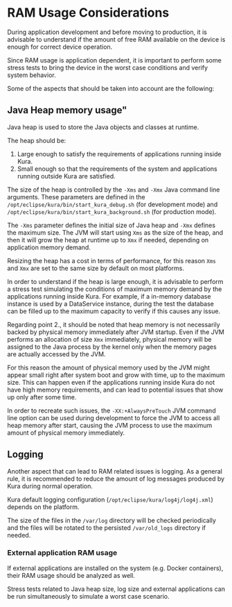 # RAM Usage Considerations

During application development and before moving to production, it is advisable to understand if the amount of free RAM available on the device is enough for correct device operation.

Since RAM usage is application dependent, it is important to perform some stress tests to bring the device in the worst case conditions and verify system behavior.

Some of the aspects that should be taken into account are the following:

## Java Heap memory usage"

Java heap is used to store the Java objects and classes at runtime.

The heap should be:

  1. Large enough to satisfy the requirements of applications running inside Kura.
  2. Small enough so that the requirements of the system and applications running outside Kura are satisfied.

The size of the heap is controlled by the `-Xms` and `-Xmx` Java command line arguments. These parameters are defined in the `/opt/eclipse/kura/bin/start_kura_debug.sh` (for development mode) and `/opt/eclipse/kura/bin/start_kura_background.sh` (for production mode).


The `-Xms` parameter defines the initial size of Java heap and `-Xmx` defines the maximum size. The JVM will start using `Xms` as the size of the heap, and then it will grow the heap at runtime up to `Xmx` if needed, depending on application memory demand. 

Resizing the heap has a cost in terms of performance, for this reason `Xms` and `Xmx` are set to the same size by default on most platforms.

In order to understand if the heap is large enough, it is advisable to perform a stress test simulating the conditions of maximum memory demand by the applications running inside Kura.
For example, if a in-memory database instance is used by a DataService instance, during the test the database can be filled up to the maximum capacity to verify if this causes any issue.

Regarding point 2., it should be noted that heap memory is not necessarily backed by physical memory immediately after JVM startup. Even if the JVM performs an allocation of size `Xmx` immediately, physical memory will be assigned to the Java process by the kernel only when the memory pages are actually accessed by the JVM.

For this reason the amount of physical memory used by the JVM might appear small right after system boot and grow with time, up to the maximum size. This can happen even if the applications running inside Kura do not have high memory requirements, and can lead to potential issues that show up only after some time.

In order to recreate such issues, the `-XX:+AlwaysPreTouch` JVM command line option can be used during development to force the JVM to access all heap memory after start, causing the JVM process to use the maximum amount of physical memory immediately.

## Logging

Another aspect that can lead to RAM related issues is logging. As a general rule, it is recommended to reduce the amount of log messages produced by Kura during normal operation.

Kura default logging configuration (`/opt/eclipse/kura/log4j/log4j.xml`) depends on the platform.

The size of the files in the `/var/log` directory will be checked periodically and the files will be rotated to the persisted `/var/old_logs` directory if needed.

### External application RAM usage

If external applications are installed on the system (e.g. Docker containers), their RAM usage should be analyzed as well.

Stress tests related to Java heap size, log size and external applications can be run simultaneously to simulate a worst case scenario.